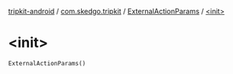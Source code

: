 [tripkit-android](../../index.md) / [com.skedgo.tripkit](../index.md) / [ExternalActionParams](index.md) / [&lt;init&gt;](./-init-.md)

# &lt;init&gt;

`ExternalActionParams()`